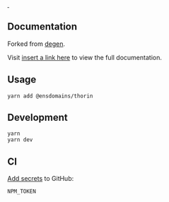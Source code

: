 <p>
  <a aria-label="NPM version" href="https://www.npmjs.com/package/thorin">
    <img
      alt=""
      src="https://img.shields.io/npm/v/thorin.svg?style=for-the-badge&labelColor=161c22"
    />
  </a>
  <a aria-label="License" href="/LICENSE">
    <img
      alt=""
      src="https://img.shields.io/npm/l/thorin.svg?style=for-the-badge&labelColor=161c22"
    />
  </a>
</p>

## Documentation

Forked from [degen](https://github.com/mirror-xyz/degen).

Visit [insert a link here](https://example.com) to view the full documentation.

## Usage

```
yarn add @ensdomains/thorin
```

## Development

```
yarn
yarn dev
```

## CI

[Add secrets](https://github.com/ensdomains/thorin/settings/secrets/actions) to GitHub:

```
NPM_TOKEN
```
